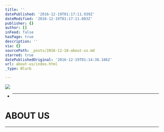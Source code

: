 ```yaml
---
title: ''
datePublished: '2016-12-19T01:17:11.939Z'
dateModified: '2016-12-19T01:17:11.083Z'
publisher: {}
author: []
inFeed: false
hasPage: true
description: ''
via: {}
sourcePath: _posts/2016-12-18-about-us.md
starred: true
datePublishedOriginal: '2016-12-19T01:14:38.186Z'
url: about-us/index.html
_type: Blurb

---
```

![](https://the-grid-user-content.s3-us-west-2.amazonaws.com/2d61e902-a909-4f10-ad80-8dd652e47122.jpg)

* ---

# ABOUT US

---